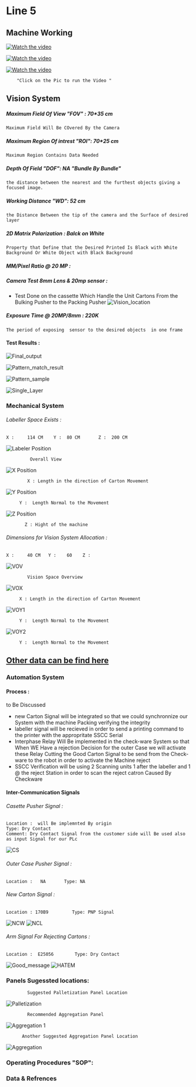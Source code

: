 # Line 5
## Machine Working 
[![Watch the video](https://img.youtube.com/vi/hmsOhySnPEM/maxresdefault.jpg)](https://youtu.be/hmsOhySnPEM)

[![Watch the video](https://img.youtube.com/vi/FQB9ABHfh-Q/maxresdefault.jpg)](https://youtu.be/FQB9ABHfh-Q)

[![Watch the video](https://img.youtube.com/vi/-49RpUzl-fw/maxresdefault.jpg)](https://youtu.be/-49RpUzl-fw)

        "Click on the Pic to run the Video "
## Vision System 

##### Maximum Field Of View "FOV" : 70*35 cm
    Maximum Field Will Be COvered By the Camera 
##### Maximum Region Of intrest "ROI": 70*25 cm
    Maximum Region Contains Data Needed 
##### Depth Of Field "DOF": NA "Bundle By Bundle"
    the distance between the nearest and the furthest objects giving a focused image.
##### Working Distance "WD": 52 cm
    the Distance Between the tip of the camera and the Surface of desired layer 
##### 2D Matrix Polarization : Balck on White 
    Property that Define that the Desired Printed Is Black with White Background Or White Object with Black Background

##### MM/Pixel Ratio @ 20 MP :

##### Camera Test 8mm Lens & 20mp sensor :
- Test Done on  the cassette Which Handle the Unit Cartons From the Bulking Pusher to the Packing Pusher 
![Vision_location](/IMG/L5/VILLAC1.jpg)
##### Exposure Time  @ 20MP/8mm : 220K
    The period of exposing  sensor to the desired objects  in one frame 

#### Test Results :
![Final_output](/IMG/L4/FI_1layer_52cm_220K_8mm_20MP.png)

![Pattern_match_result](/IMG/L4/pattern_Results.PNG)

![Pattern_sample](/IMG/L4/Paterrn.matching.test.sample.png)

![Single_Layer](/IMG/L4/Single_layer.png)


### Mechanical System 

###### Labeller Space Exists :  
    X :     114 CM    Y :  80 CM       Z :  200 CM  

![Labeler Position](/IMG/L4/Labeller_space.jpg "Overall View ")
             
             Overall View 

![X Position](/IMG/L4/X.jpg "X : Length in the direction of Carton Movement")
            
            X : Length in the direction of Carton Movement

![Y Position](/IMG/L4/Y.jpg "Y :  Length Normal to the Movement ")

         Y :  Length Normal to the Movement 

![Z Position](/IMG/L4/Z.jpg "Z : Hight of the machine")

           Z : Hight of the machine 
###### Dimensions for Vision System Allocation  :  
    X :     40 CM   Y :    60    Z : 
![VOV](/IMG/L4/VOV.jpg "Vision Overview") 

            Vision Space Overview
![VOX](/IMG/L5/VX.jpg "X Dimension")

         X : Length in the direction of Carton Movement
![VOY1](/IMG/L5/VY.jpg "Y Dimension")

         Y :  Length Normal to the Movement 

![VOY2](/IMG/L4/VY2.jpg "Y Dimension")

         Y :  Length Normal to the Movement 

## [Other data can be find here ](https://github.com/ibrahemelwy/Julphar/tree/master/IMG/L5)
### Automation System
#### Process :
 to Be Discussed 
 * new Carton Signal will be integrated  so that we could synchronnize our System with the machine Packing  verifying the integrity  
 * labeller signal will be recieved in order to send a printing command to the printer with the appropritate SSCC Serial 
 * Interphase Relay Will Be implemented in the check-ware System so that When WE Have a rejection Decision for the outer Case we will activate these Relay Cutting the Good Carton Signal to be send from the Check-ware to the robot in order to activate the Machine reject
 * SSCC Verification will be using 2 Scanning units 1 after the labeller and 1 @ the reject Station in order to scan the reject catron Caused By Checkware 
 

#### Inter-Communication Signals 
###### Casette Pusher Signal :
    Location :  will Be implemnted By origin          
    Type: Dry Contact    
    Comment: Dry Contact Signal from the customer side will Be used also as input Signal for our PLc 
   ![CS](/IMG/L4/Cs.jpg "CAsset Signal") 

###### Outer Case Pusher Signal :
    Location :   NA       Type: NA
###### New Carton Signal :
    Location : 170B9         Type: PNP Signal
![NCW](/IMG/L4/NC.jpg "New Carton Wiring")
![NCL](/IMG/L4/NCL.jpg "New Carton Wiring")

###### Arm Signal For Rejecting Cartons :
    Location :  E25056        Type: Dry Contact
![Good_message](/IMG/L4/GMS.jpg)
![HATEM](/IMG/L4/HTM.jpg)


### Panels Sugessted locations:
            Suggested Palletization Panel Location
![Palletization](/IMG/PL/L4/PLP.jpg "Suggested Palletization Panel Location")

            Recommended Aggregation Panel 
![Aggregation 1](/IMG/PL/L4/AGP2.jpg "Recommended Aggregation Panel Location")      

          Another Suggested Aggregation Panel Location
![Aggregation](/IMG/PL/L4/AGP.jpg "Suggested Aggregation Panel Location")



### Operating Procedures "SOP":


### Data & Refrences 
